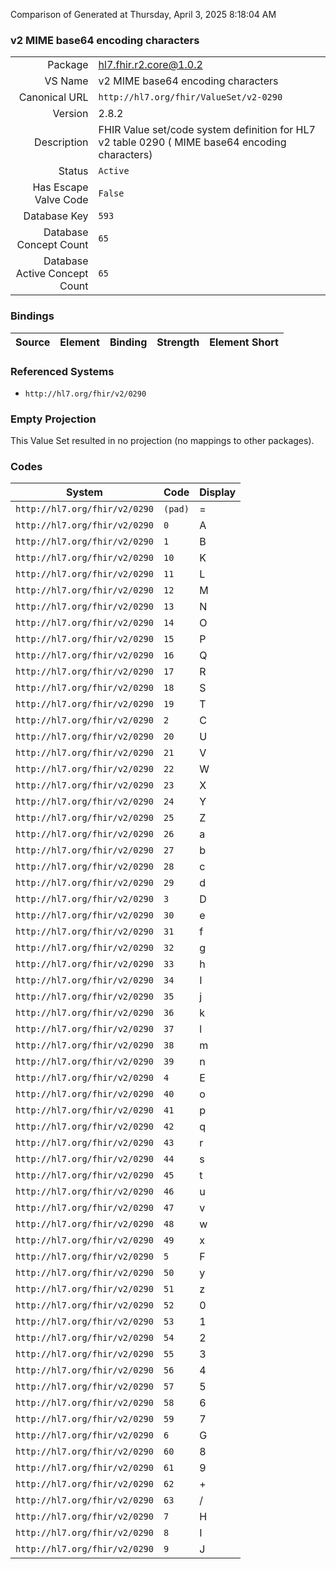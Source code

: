 Comparison of 
Generated at Thursday, April 3, 2025 8:18:04 AM

### v2 MIME base64 encoding characters

|      |     |
| ---: | --- |
| Package | hl7.fhir.r2.core@1.0.2 |
| VS Name | v2 MIME base64 encoding characters |
| Canonical URL | `http://hl7.org/fhir/ValueSet/v2-0290` |
| Version | 2.8.2 |
| Description | FHIR Value set/code system definition for HL7 v2 table 0290 ( MIME base64 encoding characters) |
| Status | `Active` |
| Has Escape Valve Code | `False` |
| Database Key | `593` |
| Database Concept Count | `65` |
| Database Active Concept Count | `65` |
### Bindings

| Source | Element | Binding | Strength | Element Short |
| ------ | ------- | ------- | -------- | ------------- |

### Referenced Systems

* `http://hl7.org/fhir/v2/0290`
### Empty Projection

This Value Set resulted in no projection (no mappings to other packages).

### Codes

| System | Code | Display |
| ------ | ---- | ------- |
| `http://hl7.org/fhir/v2/0290` | `(pad)` | = |
| `http://hl7.org/fhir/v2/0290` | `0` | A |
| `http://hl7.org/fhir/v2/0290` | `1` | B |
| `http://hl7.org/fhir/v2/0290` | `10` | K |
| `http://hl7.org/fhir/v2/0290` | `11` | L |
| `http://hl7.org/fhir/v2/0290` | `12` | M |
| `http://hl7.org/fhir/v2/0290` | `13` | N |
| `http://hl7.org/fhir/v2/0290` | `14` | O |
| `http://hl7.org/fhir/v2/0290` | `15` | P |
| `http://hl7.org/fhir/v2/0290` | `16` | Q |
| `http://hl7.org/fhir/v2/0290` | `17` | R |
| `http://hl7.org/fhir/v2/0290` | `18` | S |
| `http://hl7.org/fhir/v2/0290` | `19` | T |
| `http://hl7.org/fhir/v2/0290` | `2` | C |
| `http://hl7.org/fhir/v2/0290` | `20` | U |
| `http://hl7.org/fhir/v2/0290` | `21` | V |
| `http://hl7.org/fhir/v2/0290` | `22` | W |
| `http://hl7.org/fhir/v2/0290` | `23` | X |
| `http://hl7.org/fhir/v2/0290` | `24` | Y |
| `http://hl7.org/fhir/v2/0290` | `25` | Z |
| `http://hl7.org/fhir/v2/0290` | `26` | a |
| `http://hl7.org/fhir/v2/0290` | `27` | b |
| `http://hl7.org/fhir/v2/0290` | `28` | c |
| `http://hl7.org/fhir/v2/0290` | `29` | d |
| `http://hl7.org/fhir/v2/0290` | `3` | D |
| `http://hl7.org/fhir/v2/0290` | `30` | e |
| `http://hl7.org/fhir/v2/0290` | `31` | f |
| `http://hl7.org/fhir/v2/0290` | `32` | g |
| `http://hl7.org/fhir/v2/0290` | `33` | h |
| `http://hl7.org/fhir/v2/0290` | `34` | I |
| `http://hl7.org/fhir/v2/0290` | `35` | j |
| `http://hl7.org/fhir/v2/0290` | `36` | k |
| `http://hl7.org/fhir/v2/0290` | `37` | l |
| `http://hl7.org/fhir/v2/0290` | `38` | m |
| `http://hl7.org/fhir/v2/0290` | `39` | n |
| `http://hl7.org/fhir/v2/0290` | `4` | E |
| `http://hl7.org/fhir/v2/0290` | `40` | o |
| `http://hl7.org/fhir/v2/0290` | `41` | p |
| `http://hl7.org/fhir/v2/0290` | `42` | q |
| `http://hl7.org/fhir/v2/0290` | `43` | r |
| `http://hl7.org/fhir/v2/0290` | `44` | s |
| `http://hl7.org/fhir/v2/0290` | `45` | t |
| `http://hl7.org/fhir/v2/0290` | `46` | u |
| `http://hl7.org/fhir/v2/0290` | `47` | v |
| `http://hl7.org/fhir/v2/0290` | `48` | w |
| `http://hl7.org/fhir/v2/0290` | `49` | x |
| `http://hl7.org/fhir/v2/0290` | `5` | F |
| `http://hl7.org/fhir/v2/0290` | `50` | y |
| `http://hl7.org/fhir/v2/0290` | `51` | z |
| `http://hl7.org/fhir/v2/0290` | `52` | 0 |
| `http://hl7.org/fhir/v2/0290` | `53` | 1 |
| `http://hl7.org/fhir/v2/0290` | `54` | 2 |
| `http://hl7.org/fhir/v2/0290` | `55` | 3 |
| `http://hl7.org/fhir/v2/0290` | `56` | 4 |
| `http://hl7.org/fhir/v2/0290` | `57` | 5 |
| `http://hl7.org/fhir/v2/0290` | `58` | 6 |
| `http://hl7.org/fhir/v2/0290` | `59` | 7 |
| `http://hl7.org/fhir/v2/0290` | `6` | G |
| `http://hl7.org/fhir/v2/0290` | `60` | 8 |
| `http://hl7.org/fhir/v2/0290` | `61` | 9 |
| `http://hl7.org/fhir/v2/0290` | `62` | + |
| `http://hl7.org/fhir/v2/0290` | `63` | / |
| `http://hl7.org/fhir/v2/0290` | `7` | H |
| `http://hl7.org/fhir/v2/0290` | `8` | I |
| `http://hl7.org/fhir/v2/0290` | `9` | J |
